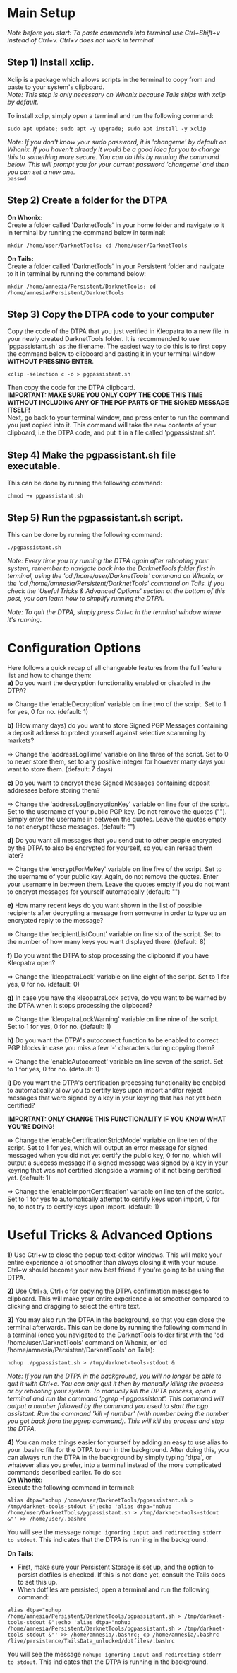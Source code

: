 # Main Setup
*Note before you start: To paste commands into terminal use Ctrl+Shift+v instead of Ctrl+v. Ctrl+v does not work in terminal.*

## Step 1) Install xclip.
Xclip is a package which allows scripts in the terminal to copy from and paste to your system's clipboard.\
*Note: This step is only necessary on Whonix because Tails ships with xclip by default.*

To install xclip, simply open a terminal and run the following command:
```
sudo apt update; sudo apt -y upgrade; sudo apt install -y xclip
```

*Note: If you don't know your sudo password, it is 'changeme' by default on Whonix. If you haven't already it would be a good idea for you to change this to something more secure. You can do this by running the command below. This will prompt you for your current password 'changeme' and then you can set a new one.*\
`passwd`


## Step 2) Create a folder for the DTPA
**On Whonix:**\
Create a folder called 'DarknetTools' in your home folder and navigate to it in terminal by running the command below in terminal:
```
mkdir /home/user/DarknetTools; cd /home/user/DarknetTools
```

**On Tails:**\
Create a folder called 'DarknetTools' in your Persistent folder and navigate to it in terminal by running the command below:
```
mkdir /home/amnesia/Persistent/DarknetTools; cd /home/amnesia/Persistent/DarknetTools
```


## Step 3) Copy the DTPA code to your computer  
Copy the code of the DTPA that you just verified in Kleopatra to a new file in your newly created DarknetTools folder. It is recommended to use 'pgpassistant.sh' as the filename. The easiest way to do this is to first copy the command below to clipboard and pasting it in your terminal window **WITHOUT PRESSING ENTER**. 
```
xclip -selection c -o > pgpassistant.sh
```
Then copy the code for the DTPA clipboard. \
**IMPORTANT: MAKE SURE YOU ONLY COPY THE CODE THIS TIME WITHOUT INCLUDING ANY OF THE PGP PARTS OF THE SIGNED MESSAGE ITSELF!**\
Next, go back to your terminal window, and press enter to run the command you just copied into it. This command will take the new contents of your clipboard, i.e the DTPA code, and put it in a file called 'pgpassistant.sh'.


## Step 4) Make the pgpassistant.sh file executable.
This can be done by running the following command:
```
chmod +x pgpassistant.sh
```


## Step 5) Run the pgpassistant.sh script. 
This can be done by running the following command:
```
./pgpassistant.sh
```

*Note: Every time you try running the DTPA again after rebooting your system, remember to navigate back into the DarknetTools folder first in terminal, using the 'cd /home/user/DarknetTools' command on Whonix, or the 'cd /home/amnesia/Persistent/DarknetTools' command on Tails. If you check the 'Useful Tricks & Advanced Options' section at the bottom of this post, you can learn how to simplify running the DTPA.*

*Note: To quit the DTPA, simply press Ctrl+c in the terminal window where it's running.*


# Configuration Options
Here follows a quick recap of all changeable features from the full feature list and how to change them:\
**a)** Do you want the decryption functionality enabled or disabled in the DTPA?

=> Change the 'enableDecryption' variable on line two of the script. Set to 1 for yes, 0 for no. (default: 1)

**b)** (How many days) do you want to store Signed PGP Messages containing a deposit address to protect yourself against selective scamming by markets?

=> Change the 'addressLogTime' variable on line three of the script. Set to 0 to never store them, set to any positive integer for however many days you want to store them. (default: 7 days)

**c)** Do you want to encrypt these Signed Messages containing deposit addresses before storing them?

=> Change the 'addressLogEncryptionKey' variable on line four of the script. Set to the username of your public PGP key. Do not remove the quotes (""). Simply enter the username in between the quotes. Leave the quotes empty to not encrypt these messages. (default: "")

**d)** Do you want all messages that you send out to other people encrypted by the DTPA to also be encrypted for yourself, so you can reread them later?

=> Change the 'encryptForMeKey' variable on line five of the script. Set to the username of your public key. Again, do not remove the quotes. Enter your username in between them. Leave the quotes empty if you do not want to encrypt messages for yourself automatically (default: "")

**e)** How many recent keys do you want shown in the list of possible recipients after decrypting a message from someone in order to type up an encrypted reply to the message?

=> Change the 'recipientListCount' variable on line six of the script. Set to the number of how many keys you want displayed there. (default: 8)

**f)** Do you want the DTPA to stop processing the clipboard if you have Kleopatra open?

=> Change the 'kleopatraLock' variable on line eight of the script. Set to 1 for yes, 0 for no. (default: 0)

**g)** In case you have the kleopatraLock active, do you want to be warned by the DTPA when it stops processing the clipboard?

=> Change the 'kleopatraLockWarning' variable on line nine of the script. Set to 1 for yes, 0 for no. (default: 1)

**h)** Do you want the DTPA's autocorrect function to be enabled to correct PGP blocks in case you miss a few '-' characters during copying them?

=> Change the 'enableAutocorrect' variable on line seven of the script. Set to 1 for yes, 0 for no. (default: 1)

**i)** Do you want the DTPA's certification processing functionality be enabled to automatically allow you to certify keys upon import and/or reject messages that were signed by a key in your keyring that has not yet been certified?

**IMPORTANT: ONLY CHANGE THIS FUNCTIONALITY IF YOU KNOW WHAT YOU'RE DOING!**

=> Change the 'enableCertificationStrictMode' variable on line ten of the script. Set to 1 for yes, which will output an error message for signed messaged when you did not yet certify the public key, 0 for no, which will output a success message if a signed message was signed by a key in your keyring that was not certified alongside a warning of it not being certified yet. (default: 1) 

=> Change the 'enableImportCertification' variable on line ten of the script. Set to 1 for yes to automatically attempt to certify keys upon import, 0 for no, to not try to certify keys upon import. (default: 1)


# Useful Tricks & Advanced Options
**1)** Use Ctrl+w to close the popup text-editor windows. This will make your entire experience a lot smoother than always closing it with your mouse. Ctrl+w should become your new best friend if you're going to be using the DTPA.

**2)** Use Ctrl+a, Ctrl+c for copying the DTPA confirmation messages to clipboard. This will make your entire experience a lot smoother compared to clicking and dragging to select the entire text. 

**3)** You may also run the DTPA in the background, so that you can close the terminal afterwards. This can be done by running the following command in a terminal (once you navigated to the DarknetTools folder first with the 'cd /home/user/DarknetTools' command on Whonix, or 'cd /home/amnesia/Persistent/DarknetTools' on Tails):
```
nohup ./pgpassistant.sh > /tmp/darknet-tools-stdout &
```
*Note: If you run the DTPA in the background, you will no longer be able to quit it with Ctrl+c. You can only quit it then by manually killing the process or by rebooting your system.
To manually kill the DPTA process, open a terminal and run the command 'pgrep -l pgpassistant'. This command will output a number followed by the command you used to start the pgp assistant.
Run the command 'kill -f number' (with number being the number you got back from the pgrep command). This will kill the process and stop the DTPA.*

**4)** You can make things easier for yourself by adding an easy to use alias to your .bashrc file for the DTPA to run in the background. After doing this, you can always run the DTPA in the background by simply typing 'dtpa', or whatever alias you prefer, into a terminal instead of the more complicated commands described earlier.
To do so:\
**On Whonix:**\
Execute the following command in terminal:
```
alias dtpa="nohup /home/user/DarknetTools/pgpassistant.sh > /tmp/darknet-tools-stdout &";echo 'alias dtpa="nohup /home/user/DarknetTools/pgpassistant.sh > /tmp/darknet-tools-stdout &"' >> /home/user/.bashrc
```
You will see the message `nohup: ignoring input and redirecting stderr to stdout`. This indicates that the DTPA is running in the background.

**On Tails:**
- First, make sure your Persistent Storage is set up, and the option to persist dotfiles is checked. If this is not done yet, consult the Tails docs to set this up.
- When dotfiles are persisted, open a terminal and run the following command:
```
alias dtpa="nohup /home/amnesia/Persistent/DarknetTools/pgpassistant.sh > /tmp/darknet-tools-stdout &";echo 'alias dtpa="nohup /home/amnesia/Persistent/DarknetTools/pgpassistant.sh > /tmp/darknet-tools-stdout &"' >> /home/amnesia/.bashrc; cp /home/amnesia/.bashrc /live/persistence/TailsData_unlocked/dotfiles/.bashrc
```
You will see the message `nohup: ignoring input and redirecting stderr to stdout`. This indicates that the DTPA is running in the background.
